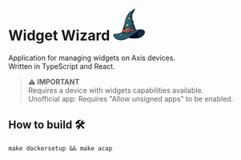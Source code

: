 # Widget Wizard <img src="files/images/wiz_hat.png" width="64" alt="widgy"/>

Application for managing widgets on Axis devices. \
Written in TypeScript and React.

> **⚠️ IMPORTANT** \
> Requires a device with widgets capabilities available.\
> Unofficial app: Requires "Allow unsigned apps" to be enabled.

## How to build 🛠️

```shell
make dockersetup && make acap
```
